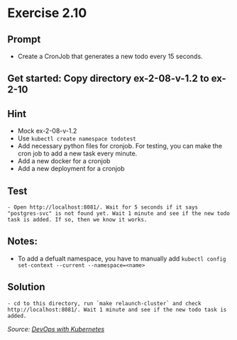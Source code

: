 # Exercise 2.10
## Prompt
- Create a CronJob that generates a new todo every 15 seconds.

## Get started: Copy directory ex-2-08-v-1.2 to ex-2-10

## Hint
- Mock ex-2-08-v-1.2
- Use `kubectl create namespace todotest`
- Add necessary python files for cronjob. For testing, you can make the cron job to add a new task every minute.
- Add a new docker for a cronjob
- Add a new deployment for a cronjob

## Test
    - Open http://localhost:8081/. Wait for 5 seconds if it says "postgres-svc" is not found yet. Wait 1 minute and see if the new todo task is added. If so, then we know it works.

## Notes:
- To add a defualt namespace, you have to manually add `kubectl config set-context --current --namespace=<name>`

## Solution
    - cd to this directory, run `make relaunch-cluster` and check http://localhost:8081/. Wait 1 minute and see if the new todo task is added.

<i>Source: [DevOps with Kubernetes](https://devopswithkubernetes.com/part-2/4-statefulsets-and-jobs)</i>